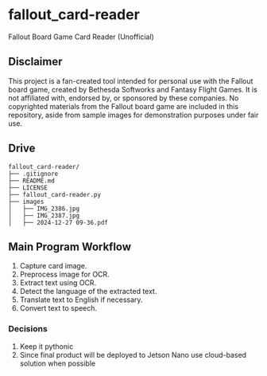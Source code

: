 # fallout_card-reader
Fallout Board Game Card Reader (Unofficial)

## Disclaimer
This project is a fan-created tool intended for personal use with the Fallout board game, created by Bethesda Softworks and Fantasy Flight Games. It is not affiliated with, endorsed by, or sponsored by these companies. No copyrighted materials from the Fallout board game are included in this repository, aside from sample images for demonstration purposes under fair use.

## Drive
```
fallout_card-reader/
├── .gitignore
├── README.md
├── LICENSE
├── fallout_card-reader.py
├── images
│   ├── IMG_2386.jpg
│   ├── IMG_2387.jpg
│   ├── 2024-12-27 09-36.pdf

```
## Main Program Workflow
1. Capture card image.
2. Preprocess image for OCR.
3. Extract text using OCR.
4. Detect the language of the extracted text.
5. Translate text to English if necessary.
6. Convert text to speech.

### Decisions
1. Keep it pythonic
2. Since final product will be deployed to Jetson Nano use cloud-based solution when possible
